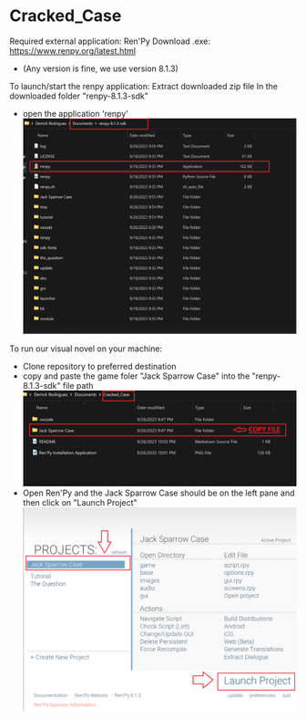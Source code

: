 # Cracked_Case

Required external application: Ren'Py
Download .exe: https://www.renpy.org/latest.html
- (Any version is fine, we use version 8.1.3)

To launch/start the renpy application:
Extract downloaded zip file
In the downloaded folder "renpy-8.1.3-sdk"
- open the application 'renpy'
![Installation File ](<Ren'Py Installation Application.png>)

To run our visual novel on your machine:
- Clone repository to preferred destination
- copy and paste the game foler "Jack Sparrow Case" into the "renpy-8.1.3-sdk" file path
![Alt text](<Copy Cloned File.png>)
- Open Ren'Py and the Jack Sparrow Case should be on the left pane and then click on "Launch Project"
![Alt text](<Run Game in Ren'Py.png>)